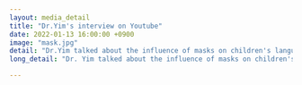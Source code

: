```yaml
---
layout: media_detail
title: "Dr.Yim's interview on Youtube"
date: 2022-01-13 16:00:00 +0900
image: "mask.jpg"
detail: "Dr.Yim talked about the influence of masks on children's language development." 
long_detail: "Dr. Yim talked about the influence of masks on children's language development. <iframe width='560' height='315' src='https://www.youtube.com/embed/ZyOkCKoSu-8' title='YouTube video player' frameborder='0' allow='accelerometer; autoplay; clipboard-write; encrypted-media; gyroscope; picture-in-picture; web-share' allowfullscreen></iframe>."

---
```


